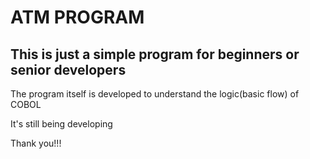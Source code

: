 <h1>ATM PROGRAM</h1>

<h2>This is just a simple program for beginners or senior developers</h2>
<p>The program itself is developed to understand the logic(basic flow) of COBOL<p>
<p>It's still being developing</p>
<p>Thank you!!!</p>